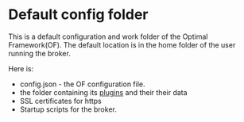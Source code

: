 # Default config folder

This is a default configuration and work folder of the Optimal Framework(OF).
The default location is in the home folder of the user running the broker.

Here is:
* config.json - the OF configuration file.
* the folder containing its [plugins](https://github.com/OptimalBPM/of-config/tree/master/plugins) and their their data
* SSL certificates for https
* Startup scripts for the broker.


